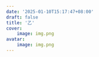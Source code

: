 ```yaml
---
date: '2025-01-10T15:17:47+08:00'
draft: false
title: '乙'
cover:
    image: img.png
avatar:
    image: img.png
---
```

